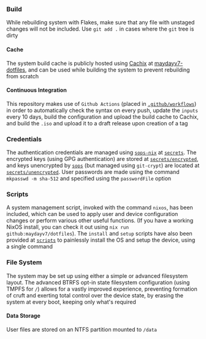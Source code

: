 ### Build
While rebuilding system with Flakes, make sure that any file with unstaged changes will not be included. Use `git add .` in cases where the `git` tree is dirty

#### Cache
The system build cache is publicly hosted using [Cachix](https://www.cachix.org) at [maydayv7-dotfiles](https://app.cachix.org/cache/maydayv7-dotfiles), and can be used while building the system to prevent rebuilding from scratch

#### Continuous Integration
This repository makes use of `Github Actions` (placed in [`.github/workflows`](../.github/workflows)) in order to automatically check the syntax on every push, update the `inputs` every 10 days, build the configuration and upload the build cache to Cachix, and build the `.iso` and upload it to a draft release upon creation of a tag

### Credentials
The authentication credentials are managed using [`sops-nix`](https://github.com/Mic92/sops-nix) at [`secrets`](../secrets). The encrypted keys (using GPG authentication) are stored at [`secrets/encrypted`](../secrets/encrypted), and keys unencrypted by [`sops`](https://github.com/mozilla/sops) (but managed using `git-crypt`) are located at [`secrets/unencrypted`](../secrets/unencrypted). User passwords are made using the command `mkpasswd -m sha-512` and specified using the `passwordFile` option

### Scripts
A system management script, invoked with the command `nixos`, has been included, which can be used to apply user and device configuration changes or perform various other useful functions. (If you have a working NixOS install, you can check it out using `nix run github:maydayv7/dotfiles`). The `install` and `setup` scripts have also been provided at [`scripts`](../scripts) to painlessly install the OS and setup the device, using a single command

### File System
The system may be set up using either a simple or advanced filesystem layout. The advanced BTRFS opt-in state filesystem configuration (using TMPFS for `/`) allows for a vastly improved experience, preventing formation of cruft and exerting total control over the device state, by erasing the system at every boot, keeping only what's required

#### Data Storage
User files are stored on an NTFS partition mounted to `/data`